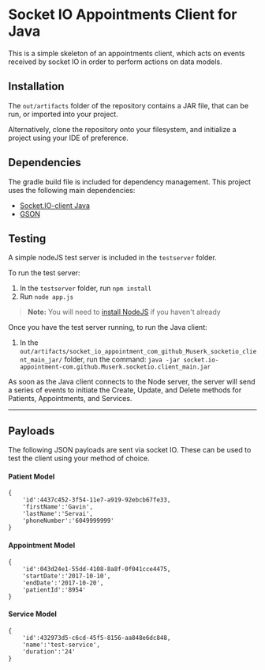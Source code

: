 # Socket IO Appointments Client for Java

This is a simple skeleton of an appointments client, which acts on events received by socket IO in order to perform actions on data models.

## Installation
The `out/artifacts` folder of the repository contains a JAR file, that can be run, or imported into your project.

Alternatively, clone the repository onto your filesystem, and initialize a project using your IDE of preference. 

## Dependencies
The gradle build file is included for dependency management.
This project uses the following main dependencies:
- [Socket.IO-client Java](https://github.com/socketio/socket.io-client-java)
- [GSON](https://github.com/google/gson)

## Testing
A simple nodeJS test server is included in the `testserver` folder. 

To run the test server:
1. In the `testserver` folder, run `npm install`
2. Run `node app.js`
> **Note:**
> You will need to [install NodeJS](https://nodejs.org/en/download/) if you haven't already

Once you have the test server running, to run the Java client:
1. In the `out/artifacts/socket_io_appointment_com_github_Muserk_socketio_client_main_jar/` folder, run the command: `java -jar socket.io-appointment-com.github.Muserk.socketio.client_main.jar`

As soon as the Java client connects to the Node server, the server will send a series of events to initiate the Create, Update, and Delete methods for Patients, Appointments, and Services.

----------

## Payloads

The following JSON payloads are sent via socket IO. These can be used to test the client using your method of choice. 

#### Patient Model

    {
        'id':4437c452-3f54-11e7-a919-92ebcb67fe33, 
        'firstName':'Gavin', 
        'lastName':'Servai', 
        'phoneNumber':'6049999999'
    }

#### Appointment Model

    {
        'id':043d24e1-55dd-4108-8a8f-0f041cce4475, 
        'startDate':'2017-10-10', 
        'endDate':'2017-10-20', 
        'patientId':'8954'
    }
    
#### Service Model

    {
        'id':432973d5-c6cd-45f5-8156-aa848e6dc848, 
        'name':'test-service', 
        'duration':'24'
    }

